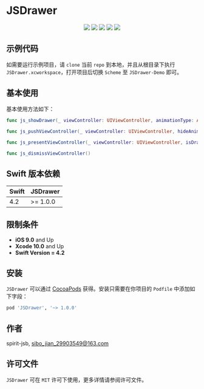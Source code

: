 # JSDrawer

<p align="center">
<a href="https://github.com/apple/swift"><img src="https://img.shields.io/badge/language-swift-red.svg"></a>
<a href="https://github.com/apple/swift"><img src="https://img.shields.io/badge/swift%20version-4.2-orange.svg"></a>
<a href="https://github.com/spirit-jsb/JSDrawer/"><img src="https://img.shields.io/cocoapods/v/JSDrawer.svg?style=flat"></a>
<a href="https://github.com/spirit-jsb/JSDrawer/blob/master/LICENSE"><img src="https://img.shields.io/cocoapods/l/JSDrawer.svg?style=flat"></a>
<a href="https://cocoapods.org/pods/JSDrawer"><img src="https://img.shields.io/cocoapods/p/JSDrawer.svg?style=flat"></a>
</p>

## 示例代码

如需要运行示例项目，请 `clone` 当前 `repo` 到本地，并且从根目录下执行 `JSDrawer.xcworkspace`，打开项目后切换 `Scheme` 至 `JSDrawer-Demo` 即可。

## 基本使用
基本使用方法如下：
```swift
func js_showDrawer(_ viewController: UIViewController, animationType: AnimationType, config: JSDrawerConfig? = nil)
    
func js_pushViewController(_ viewController: UIViewController, hideAnimateDuration: TimeInterval = 0.0)

func js_presentViewController(_ viewController: UIViewController, isDrawerHide: Bool = false)

func js_dismissViewController()
```

## Swift 版本依赖
| Swift | JSDrawer |
| ------| ---------|
| 4.2   | >= 1.0.0 |

## 限制条件
* **iOS 9.0** and Up
* **Xcode 10.0** and Up
* **Swift Version = 4.2**

## 安装

`JSDrawer` 可以通过 [CocoaPods](https://cocoapods.org) 获得。安装只需要在你项目的 `Podfile` 中添加如下字段：

```ruby
pod 'JSDrawer', '~> 1.0.0'
```

## 作者

spirit-jsb, sibo_jian_29903549@163.com

## 许可文件

`JSDrawer` 可在 `MIT` 许可下使用，更多详情请参阅许可文件。